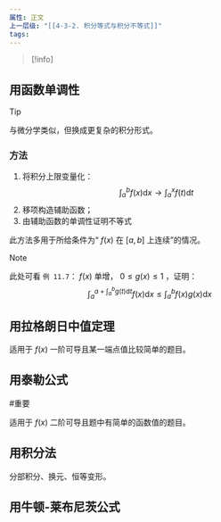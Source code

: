 ```yaml
---
属性: 正文
上一层级: "[[4-3-2. 积分等式与积分不等式]]"
tags: 
---
```


> [!info] 
> 

## 用函数单调性

> [!tip] 
> 与微分学类似，但换成更复杂的积分形式。

### 方法

1. 将积分上限变量化： $$\int^{b}_{a} f(x) \mathrm{d}x \to \int^{x}_{a} f(t) \mathrm{d}t$$
2. 移项构造辅助函数；
3. 由辅助函数的单调性证明不等式

此方法多用于所给条件为“ $f(x)$ 在 $[a,b]$ 上连续”的情况。

> [!note] 
> 此处可看 `例 11.7`：
> $f(x)$ 单增， $0 \le g(x) \le 1$ ，证明：$$\int^{a+\int^{b}_{a} g(t) \mathrm{d}t}_{a} f(x) \mathrm{d}x \le \int^{b}_{a} f(x)g(x) \mathrm{d}x$$

## 用拉格朗日中值定理

适用于 $f(x)$ 一阶可导且某一端点值比较简单的题目。

## 用泰勒公式

#重要 

适用于 $f(x)$ 二阶可导且题中有简单的函数值的题目。

## 用积分法

分部积分、换元、恒等变形。

## 用牛顿-莱布尼茨公式

